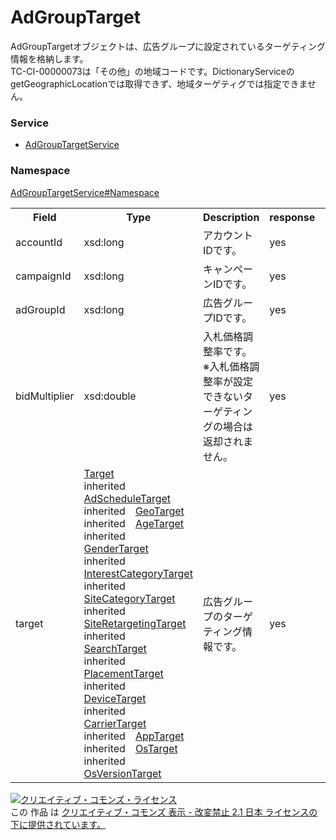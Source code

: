 # AdGroupTarget
AdGroupTargetオブジェクトは、広告グループに設定されているターゲティング情報を格納します。<br>
TC-CI-00000073は「その他」の地域コードです。DictionaryServiceのgetGeographicLocationでは取得できず、地域ターゲティグでは指定できません。
### Service
+ [AdGroupTargetService](../../services/AdGroupTargetService.md)

### Namespace
[AdGroupTargetService#Namespace](../../services/AdGroupTargetService.md#namespace)

<table>
 <tr>
  <th>Field</th>
  <th>Type</th>
  <th>Description</th>
  <th>response</th>
  <th>add</th>
  <th>set</th>
  <th>remove</th>
  <th>replace</th>
 </tr>
 <tr>
  <td>accountId</td>
  <td>xsd:long</td>
  <td>アカウントIDです。</td>
  <td>yes</td>
  <td>Ignore</td>
  <td>Ignore</td>
  <td>Ignore</td>
  <td>Ignore</td>
 </tr>
 <tr>
  <td>campaignId</td>
  <td>xsd:long</td>
  <td>キャンペーンIDです。</td>
  <td>yes</td>
  <td>Requirement<br>NotUpdatable</td>
  <td>Requirement<br>NotUpdatable</td>
  <td>Requirement<br>NotUpdatable</td>
  <td>Requirement<br>NotUpdatable</td>
 </tr>
 <tr>
  <td>adGroupId</td>
  <td>xsd:long</td>
  <td>広告グループIDです。</td>
  <td>yes</td>
  <td>Requirement<br>NotUpdatable</td>
  <td>Requirement<br>NotUpdatable</td>
  <td>Requirement<br>NotUpdatable</td>
  <td>Requirement<br>NotUpdatable</td>
 </tr>
 <tr>
  <td>bidMultiplier</td>
  <td>xsd:double</td>
  <td>入札価格調整率です。<br>※入札価格調整率が設定できないターゲティングの場合は返却されません。</td>
  <td>yes</td>
  <td>Optional</td>
  <td>Optional</td>
  <td>Ignore</td>
  <td>Optional</td>
 </tr>
<tr>
  <td>target</td>
  <td><a href="./Target.md">Target</a><br>
  inherited　<a href="./AdScheduleTarget.md">AdScheduleTarget</a><br>
  inherited　<a href="./GeoTarget.md">GeoTarget</a><br>
  inherited　<a href="./AgeTarget.md">AgeTarget</a><br>
  inherited　<a href="./GenderTarget.md">GenderTarget</a><br>
  inherited　<a href="./InterestCategoryTarget.md">InterestCategoryTarget</a><br>
  inherited　<a href="./SiteCategoryTarget.md">SiteCategoryTarget</a><br>
  inherited　<a href="./SiteRetargetingTarget.md">SiteRetargetingTarget</a><br>
  inherited　<a href="./SearchTarget.md">SearchTarget</a><br>
  inherited　<a href="./PlacementTarget.md">PlacementTarget</a><br>
  inherited　<a href="./DeviceTarget.md">DeviceTarget</a><br>
  inherited　<a href="./CarrierTarget.md">CarrierTarget</a><br>
  inherited　<a href="./AppTarget.md">AppTarget</a><br>
  inherited　<a href="./OsTarget.md">OsTarget</a><br>
  inherited　<a href="./OsVersionTarget.md">OsVersionTarget</a>
  </td>
  <td>広告グループのターゲティング情報です。</td>
  <td>yes</td>
  <td>Requirement</td>
  <td>Requirement</td>
  <td>Requirement</td>
  <td>Requirement</td>
 </tr>
</table>

<a rel="license" href="http://creativecommons.org/licenses/by-nd/2.1/jp/"><img alt="クリエイティブ・コモンズ・ライセンス" style="border-width:0" src="https://i.creativecommons.org/l/by-nd/2.1/jp/88x31.png" /></a><br />この 作品 は <a rel="license" href="http://creativecommons.org/licenses/by-nd/2.1/jp/">クリエイティブ・コモンズ 表示 - 改変禁止 2.1 日本 ライセンスの下に提供されています。</a>
